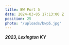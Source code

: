 ```yaml
---
title: BW Port 5
date: 2024-03-05 17:13:00 Z
position: 25
photo: "/uploads/bwp5.jpg"
---
```


***2023, Lexington KY***